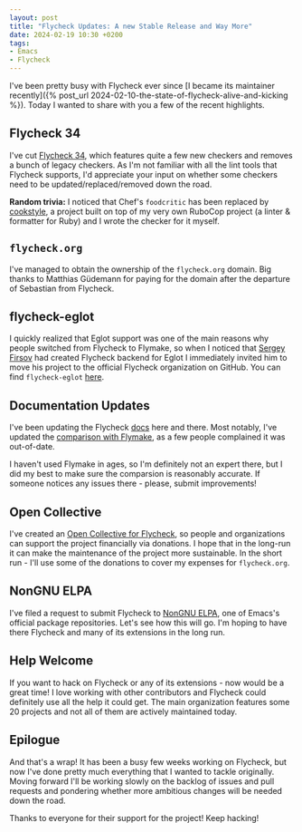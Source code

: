 ```yaml
---
layout: post
title: "Flycheck Updates: A new Stable Release and Way More"
date: 2024-02-19 10:30 +0200
tags:
- Emacs
- Flycheck
---
```


I've been pretty busy with Flycheck ever since [I became its maintainer recently]({% post_url 2024-02-10-the-state-of-flycheck-alive-and-kicking %}). Today I wanted to share with you a few of the recent highlights.

## Flycheck 34

I've cut [Flycheck 34](https://github.com/flycheck/flycheck/releases/tag/34.0), which features quite a few new checkers and removes a bunch of legacy checkers. As I'm not familiar with all the lint tools that Flycheck supports, I'd appreciate your input on whether some checkers need to be updated/replaced/removed down the road.

**Random trivia:** I noticed that Chef's `foodcritic` has been replaced by [cookstyle](https://docs.chef.io/workstation/cookstyle/), a project built on top of my very own RuboCop project (a linter & formatter for Ruby) and I wrote the checker for it myself.

## `flycheck.org`

I've managed to obtain the ownership of the `flycheck.org` domain. Big thanks to Matthias Güdemann for paying for the domain after the departure of Sebastian from Flycheck.

## flycheck-eglot

I quickly realized that Eglot support was one of the main reasons why people switched from Flycheck to Flymake, so when I noticed that [Sergey Firsov](https://github.com/intramurz) had created Flycheck backend for Eglot I immediately invited him to move his project to the official Flycheck organization on GitHub. You can find `flycheck-eglot` [here](https://github.com/flycheck/flycheck-eglot).

## Documentation Updates

I've been updating the Flycheck [docs](https://www.flycheck.org/en/latest/) here and there. Most notably, I've updated the [comparison with Flymake](https://www.flycheck.org/en/latest/user/flycheck-versus-flymake.html), as a few people complained it was out-of-date.

I haven't used Flymake in ages, so I'm definitely not an expert there, but I did my best to make sure the comparsion is reasonably accurate. If someone notices any issues there - please, submit improvements!

## Open Collective

I've created an [Open Collective for Flycheck](https://opencollective.com/flycheck), so people and organizations can support the project financially via donations. I hope that in the long-run it can make the maintenance of the project more sustainable. In the short run - I'll use some of the donations to cover my expenses for `flycheck.org`.

## NonGNU ELPA

I've filed a request to submit Flycheck to [NonGNU ELPA](https://elpa.nongnu.org/), one of Emacs's official package repositories. Let's see how this will go. I'm hoping to have there Flycheck and many of its extensions in the long run.

## Help Welcome

If you want to hack on Flycheck or any of its extensions - now would be a great time! I love working with other contributors and Flycheck could definitely use all the help it could get. The main organization features some 20 projects and not all of them are actively maintained today.

## Epilogue

And that's a wrap! It has been a busy few weeks working on Flycheck, but now I've done pretty much everything that I wanted to tackle originally. Moving forward I'll be working slowly on the backlog of issues and pull requests and pondering whether more ambitious changes will be needed down the road.

Thanks to everyone for their support for the project! Keep hacking!
